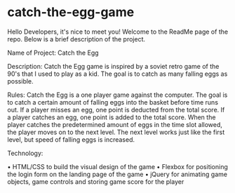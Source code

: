 # catch-the-egg-game

Hello Developers, it's nice to meet you! Welcome to the ReadMe page of the repo. Below is a brief description of the project. 

Name of Project: 
Catch the Egg

Description: 
Catch the Egg game is inspired by a soviet retro game of the 90's that I used to play as a kid. 
The goal is to catch as many falling eggs as possible.

Rules: 
Catch the Egg is a one player game against the computer. The goal is to catch a certain amount of falling eggs 
into the basket before time runs out. If a player misses an egg, one point is deducted from the total score. 
If a player catches an egg, one point is added to the total score. When the player catches the predetermined amount of eggs 
in the time slot allowed, the player moves on to the next level. The next level works just like the first level, but speed 
of falling eggs is increased.

Technology: 

• HTML/CSS to build the visual design of the game
• Flexbox for positioning the login form on the landing page of the game
• jQuery for animating game objects, game controls and storing game score for the player
